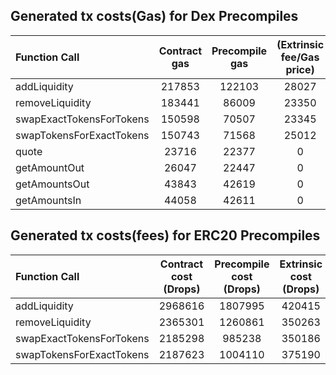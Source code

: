 ## Generated tx costs(Gas) for Dex Precompiles

| Function Call            | Contract gas | Precompile gas | (Extrinsic fee/Gas price) |
| :----------------------- | :----------: | :------------: | :-----------------------: |
| addLiquidity             |    217853    |     122103     |           28027           |
| removeLiquidity          |    183441    |     86009      |           23350           |
| swapExactTokensForTokens |    150598    |     70507      |           23345           |
| swapTokensForExactTokens |    150743    |     71568      |           25012           |
| quote                    |    23716     |     22377      |             0             |
| getAmountOut             |    26047     |     22447      |             0             |
| getAmountsOut            |    43843     |     42619      |             0             |
| getAmountsIn             |    44058     |     42611      |             0             |

## Generated tx costs(fees) for ERC20 Precompiles

| Function Call            | Contract cost (Drops) | Precompile cost (Drops) | Extrinsic cost (Drops) |
| :----------------------- | :-------------------: | :---------------------: | :--------------------: |
| addLiquidity             |        2968616        |         1807995         |         420415         |
| removeLiquidity          |        2365301        |         1260861         |         350263         |
| swapExactTokensForTokens |        2185298        |         985238          |         350186         |
| swapTokensForExactTokens |        2187623        |         1004110         |         375190         |
